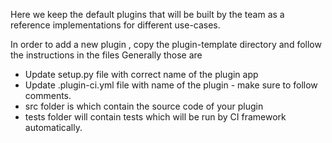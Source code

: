 Here we keep the default plugins that will be built by the team as a reference implementations for different use-cases.

In order to add a new plugin , copy the plugin-template directory and follow the instructions in the files
Generally those are
 * Update setup.py file with correct name of the plugin app
 * Update .plugin-ci.yml file with name of the plugin - make sure to follow comments.
 * src folder is which contain the source code of your plugin
 * tests folder will contain tests which will be run by CI framework automatically.
